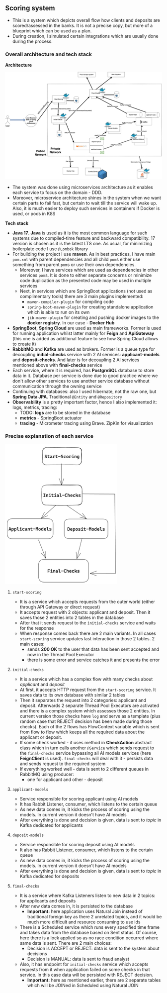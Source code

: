 ## Scoring system

- This is a system which depicts overall flow how clients and deposits are scored/assessed in the banks. It is not a
  precise copy, but more of a blueprint which can be used as a plan.
- During creation, I simulated certain integrations which are usually done during the process.

### Overall architecture and tech stack

**Architecture**

![Overall architecture - Docker Compose approach](./diagrams/ScoringSystem.jpg)

- The system was done using microservices architecture as it enables each service to focus on the domain - DDD.
- Moreover, microservice architecture shines in the system when we want certain parts to fail fast, but certain
  to wait till the service will wake up. Also, it is much easier to deploy such services in containers if Docker
  is used, or pods in K8S

**Tech stack**

- **Java 17**. **Java** is used as it is the most common language for such systems due to compiled-time feature and
  backward compatibility. 17 version is chosen as it is the latest LTS one. As usual, for minimizing boilerplate
  code I use `@Lombok` library
- For building the project I use **maven**. As in best practices, I have main `pom.xml` with parent dependencies
  and all child `pom`s either use something from parent `pom`s or use their own dependencies.
    - Moreover, I have services which are used as dependencies in other services `pom`s. It is done to either separate
      concerns or minimize code duplication as the presented code may be used in multiple services
    - Next, in services which are SpringBoot applications (not used as complimentary tools) there are 3 main plugins
      implemented:
        * `maven-compiler-plugin` for compiling code
        * `spring-boot-maven-plugin` for creating standalone application which is able to run on its own
        * `jib-maven-plugin` for creating and pushing docker images to the **docker registry**. In our case - **Docker
          Hub**
- **SpringBoot**, **Spring Cloud** are used as main frameworks. Former is used for running application whilst latter
  mainly for **Feign** and **ApiGateway** (this one is added as additional feature to see how Spring Cloud allows to
  create it)
- **RabbitMQ** and **Kafka** are used as brokers. Former is a queue type for decoupling __initial-checks__ service with
  2 AI
  services: __applicant-models__ and __deposit-checks__. And later is for decoupling 2 AI services mentioned above
  with __final-checks__ service
- Each service, where it is required, has **PostgreSQL** database to store data in it. Database per service is done due
  to
  good practice where we don't allow other services to use another service database without communication through
  the owning service
- Continuing with databases: also I used hibernate, not the raw one, but **Spring Data JPA**. Traditional `@Entity` and
  `@Repository`
- **Observability** is a pretty important factor, hence I also implemented it: logs, metrics, tracing:
    - TODO: **logs** are to be stored in the database
    - **metrics** - SpringBoot actuator
    - **tracing** - Micrometer tracing using Brave. ZipKin for visualization

### Precise explanation of each service

<img src="./diagrams/ScoringFlow.jpg" height="450px"/>

1. `start-scoring`
    * It is a service which accepts requests from the outer world (either through API Gateway or direct request)
    * It accepts request with 2 objects: applicant and deposit. Then it saves those 2 entities into 2 tables in the database
    * After that it sends request to the `initial-checks` service and waits for the response
    * When response comes back there are 2 main variants. In all cases `start-scoring` service updates last
      interaction in those 2 tables. 2 main cases:
        * sends **200 OK** to the user that data has been sent accepted and now in the Thread Pool Executor
        * there is some error and service catches it and presents the error

2. `initial-checks`
    * It is a service which has a complex flow with many checks about _applicant_ and _deposit_
    * At first, it accepts HTTP request from the `start-scoring` service. It saves data to its own database with
      similar 2 tables
    * Then it separates the request into 2 categories: applicant and deposit. Afterwards 2 separate Thread Pool
      Executors are activated and there is a complex system which assesses those 2 entities. In current version those checks have
      `log` and serve as a template (plus random case that REJECT decision has been made during those checks). Each of the 
      2 flows has FlowContext variable which is sent from flow to flow which keeps all the required data about the applicant or deposit.
    * If some check worked - it uses method in **CheckAction** abstract class which in turn calls another `@Service` which
      sends request to the `final-checks` service bypassing all AI models services (here **FeignClient** is used).
      `final-checks` will deal with it - persists data and sends request to the required system
    * If everything worked well - data is sent to 2 different queues in RabbitMQ using producer:
        * one for applicant and other - deposit

3. `applicant-models`
    * Service responsible for scoring applicant using AI models
    * It has Rabbit Listener, consumer, which listens to the certain queue
    * As new data comes in, it kicks the process of scoring using the models. In current version it doesn't have AI
      models
    * After everything is done and decision is given, data is sent to _topic_ in Kafka dedicated for applicants

4. `deposit-models`
    * Service responsible for scoring deposit using AI models
    * It also has Rabbit Listener, consumer, which listens to the certain queue
    * As new data comes in, it kicks the process of scoring using the models. In current version it doesn't have AI
      models
    * After everything is done and decision is given, data is sent to _topic_ in Kafka dedicated for deposits

5. `final-checks`
    * It is a service where Kafka Listeners listen to new data in 2 topics: for applicants and deposits
    * After new data comes in, it is persisted to the database
        * **Important:** here application uses Natural Join instead of traditional foreign key as there 2 unrelated
          topics, and it would be much more difficult and resource consuming to use ids
    * There is a Scheduled service which runs every specified time frame and takes data from the database based on Sent status.
      Of course, here there is a lock applied so as no race condition occurred where same data is sent.
      There are 2 main choices:
        * Decision is ACCEPT or REJECT: data is sent to the system about decisions
        * Decision is MANUAL: data is sent to fraud analyst
    * Also, it has endpoint for `initial-checks` service which accepts requests from it when application failed on
    some checks in that service. In this case data will be persisted with REJECT decision.
      * **Important:** here as mentioned earlier, there are 2 separate tables which will be JOINed in Scheduled using Natural JOIN

